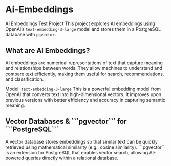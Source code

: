 # Ai-Embeddings
AI Embeddings Test Project
This project explores AI embeddings using OpenAI’s ```text-embedding-3-large``` model and stores them in a PostgreSQL database with ```pgvector```.

<h2>What are AI Embeddings?</h2>
AI embeddings are numerical representations of text that capture meaning and relationships between words. They allow machines to understand and compare text efficiently, making them useful for search, recommendations, and classification.

Model: ```text-embedding-3-large```
This is a powerful embedding model from OpenAI that converts text into high-dimensional vectors. It improves upon previous versions with better efficiency and accuracy in capturing semantic meaning.

<h2>Vector Databases & ```pgvector``` for ```PostgreSQL```</h2>
A vector database stores embeddings so that similar text can be quickly retrieved using mathematical similarity (e.g., cosine similarity). ```pgvector``` is an extension for PostgreSQL that enables vector search, allowing AI-powered queries directly within a relational database.
